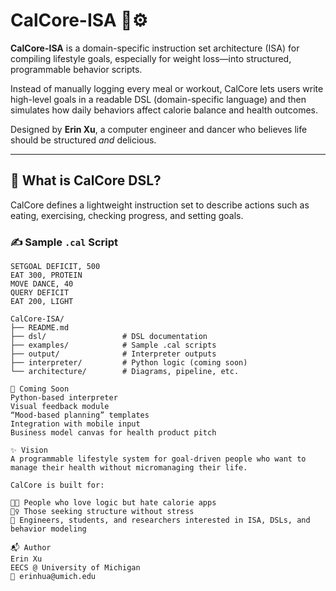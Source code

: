 # CalCore-ISA 🍱⚙️

**CalCore-ISA** is a domain-specific instruction set architecture (ISA) for compiling lifestyle goals, especially for weight loss—into structured, programmable behavior scripts.

Instead of manually logging every meal or workout, CalCore lets users write high-level goals in a readable DSL (domain-specific language) and then simulates how daily behaviors affect calorie balance and health outcomes.

Designed by **Erin Xu**, a computer engineer and dancer who believes life should be structured *and* delicious.

---

## 🧠 What is CalCore DSL?

CalCore defines a lightweight instruction set to describe actions such as eating, exercising, checking progress, and setting goals.

### ✍️ Sample `.cal` Script
```cal
SETGOAL DEFICIT, 500
EAT 300, PROTEIN
MOVE DANCE, 40
QUERY DEFICIT
EAT 200, LIGHT

CalCore-ISA/
├── README.md
├── dsl/                 # DSL documentation
├── examples/            # Sample .cal scripts
├── output/              # Interpreter outputs
├── interpreter/         # Python logic (coming soon)
└── architecture/        # Diagrams, pipeline, etc.

🌱 Coming Soon
Python-based interpreter
Visual feedback module
“Mood-based planning” templates
Integration with mobile input
Business model canvas for health product pitch

✨ Vision
A programmable lifestyle system for goal-driven people who want to manage their health without micromanaging their life.

CalCore is built for:

👩‍💻 People who love logic but hate calorie apps
🧘‍♀️ Those seeking structure without stress
🔬 Engineers, students, and researchers interested in ISA, DSLs, and behavior modeling

📬 Author
Erin Xu
EECS @ University of Michigan
📮 erinhua@umich.edu



